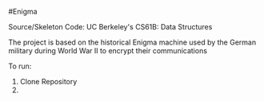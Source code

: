 #Enigma

Source/Skeleton Code: UC Berkeley's CS61B: Data Structures

The project is based on the historical Enigma machine used by the German military during World War II to encrypt their communications


To run:
1. Clone Repository
2. 

